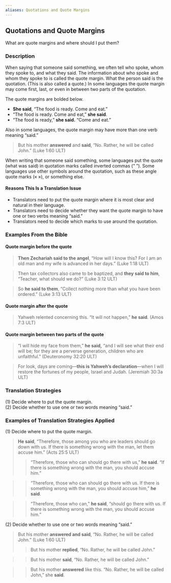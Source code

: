 ```yaml
---
aliases: Quotations and Quote Margins
---
```


## Quotations and Quote Margins

What are quote margins and where should I put them?

### Description

When saying that someone said something, we often tell who spoke, whom they spoke to, and what they said. The information about who spoke and whom they spoke to is called the quote margin. What the person said is the quotation. (This is also called a quote.) In some languages the quote margin may come first, last, or even in between two parts of the quotation.

The quote margins are bolded below.

* **She said**, “The food is ready. Come and eat.”
* “The food is ready. Come and eat,” **she said**.
* “The food is ready,” **she said.** “Come and eat.”

Also in some languages, the quote margin may have more than one verb meaning “said.”

> But his mother **answered** and **said**, “No. Rather, he will be called John.” (Luke 1:60 ULT)

When writing that someone said something, some languages put the quote (what was said) in quotation marks called inverted commas (“ ”). Some languages use other symbols around the quotation, such as these angle quote marks (« »), or something else.

#### Reasons This Is a Translation Issue

* Translators need to put the quote margin where it is most clear and natural in their language.
* Translators need to decide whether they want the quote margin to have one or two verbs meaning “said.”
* Translators need to decide which marks to use around the quotation.

### Examples From the Bible

#### Quote margin before the quote

> **Then Zechariah said to the angel**, “How will I know this? For I am an old man and my wife is advanced in her days.” (Luke 1:18 ULT)

> Then tax collectors also came to be baptized, and **they said to him**, “Teacher, what should we do?” (Luke 3:12 ULT)

> So **he said to them**, “Collect nothing more than what you have been ordered.” (Luke 3:13 ULT)

#### Quote margin after the quote

> Yahweh relented concerning this. “It will not happen,” **he said**. (Amos 7:3 ULT)

#### Quote margin between two parts of the quote

> “I will hide my face from them,” **he said,** “and I will see what their end will be; for they are a perverse generation, children who are unfaithful.” (Deuteronomy 32:20 ULT)

> For look, days are coming—**this is Yahweh’s declaration**—when I will restore the fortunes of my people, Israel and Judah. (Jeremiah 30:3a ULT)

### Translation Strategies

(1) Decide where to put the quote margin.<br>
(2) Decide whether to use one or two words meaning “said.”

### Examples of Translation Strategies Applied

(1) Decide where to put the quote margin.

> **He said**, “Therefore, those among you who are leaders should go down with us. If there is something wrong with the man, let them accuse him.” (Acts 25:5 ULT)
>
> > “Therefore, those who can should go there with us,” **he said**. “If there is something wrong with the man, you should accuse him.”

> > “Therefore, those who can should go there with us. If there is something wrong with the man, you should accuse him,” **he said**.

> > “Therefore, those who can,” **he said**, “should go there with us. If there is something wrong with the man, you should accuse him.”

(2) Decide whether to use one or two words meaning “said.”

> But his mother **answered and said**, “No. Rather, he will be called John.” (Luke 1:60 ULT)
>
> > But his mother **replied**, “No. Rather, he will be called John.”

> > But his mother **said**, “No. Rather, he will be called John.”

> > But his mother **answered** like this. “No. Rather, he will be called John,” she **said**.
